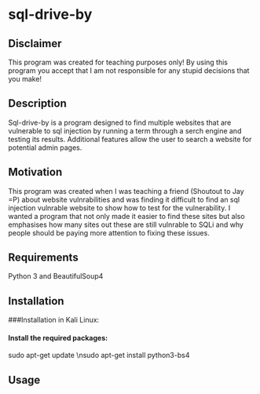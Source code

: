 # sql-drive-by

## Disclaimer

This program was created for teaching purposes only! By using this program you accept that I am not responsible for any stupid decisions that you make!

## Description

Sql-drive-by is a program designed to find multiple websites that are vulnerable to sql injection by running a term through a serch engine and testing its results. Additional features allow the user to search a website for potential admin pages.

## Motivation

This program was created when I was teaching a friend (Shoutout to Jay =P) about website vulnrabilities and was finding it difficult to find an sql injection vulnrable website to show how to test for the vulnerability. I wanted a program that not only made it easier to find these sites but also emphasises how many sites out these are still vulnrable to SQLi and why people should be paying more attention to fixing these issues.

## Requirements

Python 3 and BeautifulSoup4

## Installation

###Installation in Kali Linux:
#### Install the required packages:
sudo apt-get update
\nsudo apt-get install python3-bs4

## Usage



